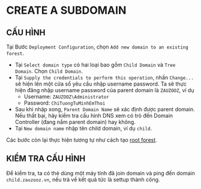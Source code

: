 # CREATE A SUBDOMAIN

## CẤU HÌNH

Tại Bước `Deployment Configuration`, chọn `Add new domain to an existing forest`.

- Tại `Select domain type` có hai loại bao gồm `Child Domain` và `Tree Domain`. Chọn `Child Domain`.
- Tại `Supply the credentials to perform this operation`, nhấn `Change...` sẽ hiện lên một cửa sổ yêu cầu nhập username password. Ta sẽ thực hiện đăng nhập username password của parent domain là `ZAUZOOZ`, ví dụ
    - Username: `ZAUZOOZ\Administrator`
    - Password: `ChiTuongTuMinhEmThoi`
- Sau khi nhập xong, `Parent Domain Name` sẽ xác định được parent domain. Nếu thất bại, hãy kiểm tra cấu hình DNS xem có trỏ đến Domain Controller (đang nắm parent domain) hay không.
- Tại `New domain name` nhập tên child domain, ví dụ `child`.

Các bước còn lại thực hiện tương tự như cách tạo [root forest](../Domain-Controller/index.md#2-tạo-root-forest-mới).

## KIỂM TRA CẤU HÌNH

Để kiểm tra, ta có thẻ dùng một máy tính đã join domain và ping đến domain `child.zauzooz.vn`, nếu trả về kết quả tức là settup thành công.
